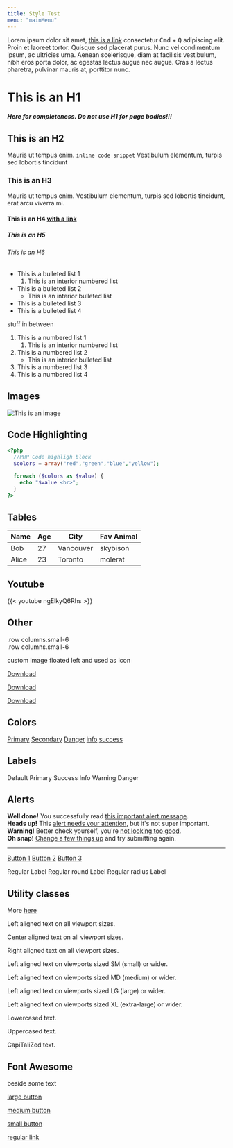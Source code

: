 ```yaml
---
title: Style Test
menu: "mainMenu"
---
```


Lorem ipsum dolor sit amet, [this is a link](http://google.com) consectetur <kbd>Cmd</kbd> + <kbd>Q</kbd>   adipiscing elit. Proin et laoreet tortor. Quisque sed placerat purus. Nunc vel condimentum ipsum, ac ultricies urna. Aenean scelerisque, diam at facilisis vestibulum, nibh eros porta dolor, ac egestas lectus augue nec augue. Cras a lectus pharetra, pulvinar mauris at, porttitor nunc. 


# This is an H1

***Here for completeness. Do not use H1 for page bodies!!!***

## This is an H2

Mauris ut tempus enim. `inline code snippet` Vestibulum elementum, turpis sed lobortis tincidunt


### This is an H3

Mauris ut tempus enim. Vestibulum elementum, turpis sed lobortis tincidunt, erat arcu viverra mi.

#### This is an H4 [with a link](http://google.com)

##### This is an H5

###### This is an H6

* This is a bulleted list 1
    1. This is an interior numbered list
* This is a bulleted list 2
    * This is an interior bulleted list
* This is a bulleted list 3
* This is a bulleted list 4

stuff in between

1. This is a numbered list 1
    1. This is an interior numbered list
1. This is a numbered list 2
    * This is an interior bulleted list
1. This is a numbered list 3
1. This is a numbered list 4

## Images

![This is an image](/images/logo.png)

## Code Highlighting

~~~php
<?php 
  //PHP Code highligh block
  $colors = array("red","green","blue","yellow"); 

  foreach ($colors as $value) {
    echo "$value <br>";
  }
?>
~~~

## Tables

Name    | Age | City      | Fav Animal
--------|-----|-----------|-----------
Bob     | 27  | Vancouver | skybison
Alice   | 23  | Toronto   | molerat

## Youtube

{{< youtube ngElkyQ6Rhs >}}

## Other

<div class="row showgrid">
  <div class="col-sm-6">.row columns.small-6</div>
  <div class="col-sm-6">.row columns.small-6</div>
</div>

custom image floated left and used as icon

<a href="#" class="btn btn-primary btn-lg">Download</a>

<a href="#" class="btn btn-primary ">Download</a>

<a href="#" class="btn btn-sm btn-primary ">Download</a>

## Colors

<div class="btn-group">
  <a href="#" class="btn btn-primary">Primary</a>
  <a href="#" class="btn btn-secondary">Secondary</a>
  <a href="#" class="btn btn-danger">Danger</a>
  <a href="#" class="btn btn-info">info</a>
  <a href="#" class="btn btn-success">success</a>
</div>

## Labels

<span class="label label-default">Default</span>
<span class="label label-primary">Primary</span>
<span class="label label-success">Success</span>
<span class="label label-info">Info</span>
<span class="label label-warning">Warning</span>
<span class="label label-danger">Danger</span>

## Alerts

<div class="alert alert-success" role="alert">
  <strong>Well done!</strong> You successfully read <a href="#" class="alert-link">this important alert message</a>.
</div>
<div class="alert alert-info" role="alert">
  <strong>Heads up!</strong> This <a href="#" class="alert-link">alert needs your attention</a>, but it's not super important.
</div>
<div class="alert alert-warning" role="alert">
  <strong>Warning!</strong> Better check yourself, you're <a href="#" class="alert-link">not looking too good</a>.
</div>
<div class="alert alert-danger" role="alert">
  <strong>Oh snap!</strong> <a href="#" class="alert-link">Change a few things up</a> and try submitting again.
</div>

---------------------

<!-- A default button-group -->
<div class="btn-group">
  <a href="#" class="btn btn-primary">Button 1</a>
  <a href="#" class="btn btn-danger">Button 2</a>
  <a href="#" class="btn btn-primary">Button 3</a>
</div>

<span class="label">Regular Label</span>
<span class="label round">Regular round Label</span>
<span class="label radius">Regular radius Label</span>

## Utility classes

More [here](http://v4-alpha.getbootstrap.com/components/utilities/)

<p class="text-xs-left">Left aligned text on all viewport sizes.</p>
<p class="text-xs-center">Center aligned text on all viewport sizes.</p>
<p class="text-xs-right">Right aligned text on all viewport sizes.</p>

<p class="text-sm-left">Left aligned text on viewports sized SM (small) or wider.</p>
<p class="text-md-left">Left aligned text on viewports sized MD (medium) or wider.</p>
<p class="text-lg-left">Left aligned text on viewports sized LG (large) or wider.</p>
<p class="text-xl-left">Left aligned text on viewports sized XL (extra-large) or wider.</p>


<p class="text-lowercase">Lowercased text.</p>
<p class="text-uppercase">Uppercased text.</p>
<p class="text-capitalize">CapiTaliZed text.</p>

## Font Awesome

<span class="fa fa-life-ring"/>beside some text

<a class="btn btn-lg btn-primary fa fa-cloud-download" href="#">large button</a>

<a class="btn btn-primary fa fa-bicycle" href="#">medium button</a>

<a class="btn btn-sm btn-primary fa fa-cab" href="#">small button</a>


<a class="fa fa-beer" href="#">regular link</a>

